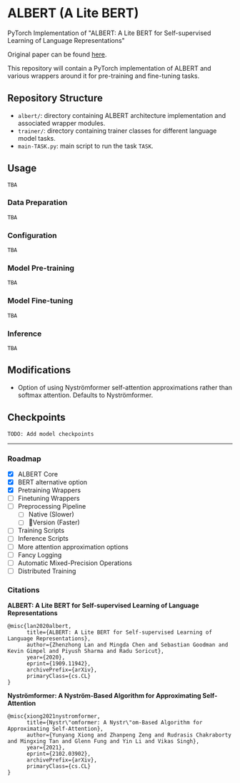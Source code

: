 # ALBERT (A Lite BERT)
PyTorch Implementation of "ALBERT: A Lite BERT for Self-supervised Learning of Language Representations"

Original paper can be found [here](https://arxiv.org/abs/1909.11942).

This repository will contain a PyTorch implementation of ALBERT and various wrappers around it for pre-training and fine-tuning tasks.

## Repository Structure
- `albert/`: directory containing ALBERT architecture implementation and
  associated wrapper modules.
- `trainer/`: directory containing trainer classes for different language model
  tasks.
- `main-TASK.py`: main script to run the task `TASK`.

## Usage
`TBA`

### Data Preparation
`TBA`

### Configuration
`TBA`

### Model Pre-training
`TBA`

### Model Fine-tuning
`TBA`

### Inference
`TBA`

## Modifications
- Option of using Nyströmformer self-attention approximations rather than
  softmax attention. Defaults to Nyströmformer.

## Checkpoints
`TODO: Add model checkpoints`

---

### Roadmap
- [X] ALBERT Core
- [X] BERT alternative option
- [X] Pretraining Wrappers
- [ ] Finetuning Wrappers
- [ ] Preprocessing Pipeline
    - [ ] Native (Slower)
    - [ ] 🤗Version (Faster)
- [ ] Training Scripts
- [ ] Inference Scripts
- [ ] More attention approximation options
- [ ] Fancy Logging
- [ ] Automatic Mixed-Precision Operations
- [ ] Distributed Training

### Citations
**ALBERT: A Lite BERT for Self-supervised Learning of Language Representations**
```
@misc{lan2020albert,
      title={ALBERT: A Lite BERT for Self-supervised Learning of Language Representations}, 
      author={Zhenzhong Lan and Mingda Chen and Sebastian Goodman and Kevin Gimpel and Piyush Sharma and Radu Soricut},
      year={2020},
      eprint={1909.11942},
      archivePrefix={arXiv},
      primaryClass={cs.CL}
}
```

**Nyströmformer: A Nyström-Based Algorithm for Approximating Self-Attention**
```
@misc{xiong2021nystromformer,
      title={Nystr\"omformer: A Nystr\"om-Based Algorithm for Approximating Self-Attention}, 
      author={Yunyang Xiong and Zhanpeng Zeng and Rudrasis Chakraborty and Mingxing Tan and Glenn Fung and Yin Li and Vikas Singh},
      year={2021},
      eprint={2102.03902},
      archivePrefix={arXiv},
      primaryClass={cs.CL}
}
```
